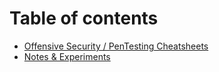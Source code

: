 # Table of contents

* [Offensive Security / PenTesting Cheatsheets](README.md)
* [Notes & Experiments](sdsdd.md)

